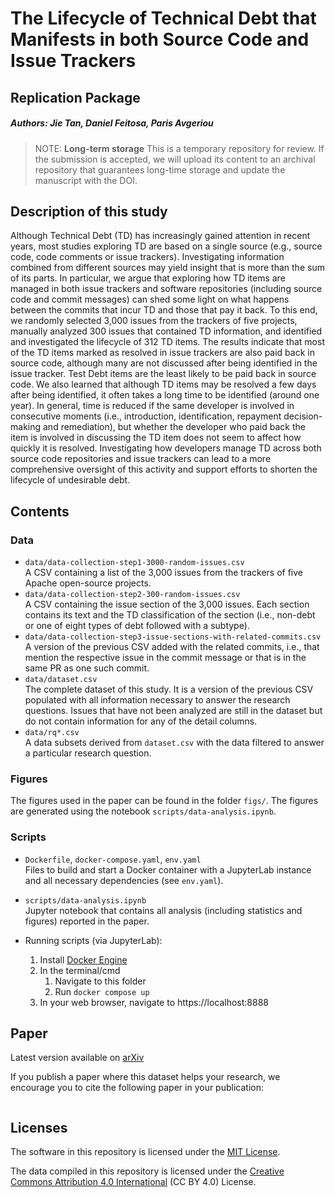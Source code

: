 # The Lifecycle of Technical Debt that Manifests in both Source Code and Issue Trackers

## Replication Package

##### Authors: Jie Tan, Daniel Feitosa, Paris Avgeriou

> NOTE: **Long-term storage** 
> This is a temporary repository for review. If the submission is accepted, we will upload its content to an archival repository that guarantees long-time storage and update the manuscript with the DOI.

## Description of this study

Although Technical Debt (TD) has increasingly gained attention in recent years, most studies exploring TD are based on a single source (e.g., source code, code comments or issue trackers).
Investigating information combined from different sources may yield insight that is more than the sum of its parts. In particular, we argue that exploring how TD items are managed in both issue trackers and software repositories (including source code and commit messages) can shed some light on what happens between the commits that incur TD and those that pay it back. 
To this end, we randomly selected 3,000 issues from the trackers of five projects, manually analyzed 300 issues that contained TD information, and identified and investigated the lifecycle of 312 TD items. 
The results indicate that most of the TD items marked as resolved in issue trackers are also paid back in source code, although many are not discussed after being identified in the issue tracker. Test Debt items are the least likely to be paid back in source code. We also learned that although TD items may be resolved a few days after being identified, it often takes a long time to be identified (around one year). In general, time is reduced if the same developer is involved in consecutive moments (i.e., introduction, identification, repayment decision-making and remediation), but whether the developer who paid back the item is involved in discussing the TD item does not seem to affect how quickly it is resolved.
Investigating how developers manage TD across both source code repositories and issue trackers can lead to a more comprehensive oversight of this activity and support efforts to shorten the lifecycle of undesirable debt. 

## Contents

### Data

- `data/data-collection-step1-3000-random-issues.csv`\
    A CSV containing a list of the 3,000 issues from the trackers of five Apache open-source projects.
- `data/data-collection-step2-300-random-issues.csv`\
    A CSV containing the issue section of the 3,000 issues. Each section contains its text and the TD classification of the section (i.e., non-debt or one of eight types of debt followed with a subtype).
- `data/data-collection-step3-issue-sections-with-related-commits.csv`\
    A version of the previous CSV added with the related commits, i.e., that mention the respective issue in the commit message or that is in the same PR as one such commit.
- `data/dataset.csv`\
    The complete dataset of this study. It is a version of the previous CSV populated with all information necessary to answer the research questions. Issues that have not been analyzed are still in the dataset but do not contain information for any of the detail columns.
- `data/rq*.csv`\
    A data subsets derived from `dataset.csv` with the data filtered to answer a particular research question.

### Figures

The figures used in the paper can be found in the folder `figs/`. The figures are generated using the notebook `scripts/data-analysis.ipynb`.

### Scripts

- `Dockerfile`, `docker-compose.yaml`, `env.yaml`\
    Files to build and start a Docker container with a JupyterLab instance and all necessary dependencies (see `env.yaml`).

- `scripts/data-analysis.ipynb`\
    Jupyter notebook that contains all analysis (including statistics and figures) reported in the paper.

- Running scripts (via JupyterLab):
    1. Install [Docker Engine](https://docs.docker.com/engine/install/)
    2. In the terminal/cmd
       1. Navigate to this folder
       2. Run `docker compose up`
    3. In your web browser, navigate to https://localhost:8888

## Paper

Latest version available on [arXiv](https://arxiv.org/abs/xxxxx)

If you publish a paper where this dataset helps your research, we encourage you to cite the following paper in your publication:

```

```


## Licenses

The software in this repository is licensed under the [MIT License](LICENSE).

The data compiled in this repository is licensed under the [Creative Commons Attribution 4.0 International](https://creativecommons.org/licenses/by/4.0/) (CC BY 4.0) License.

